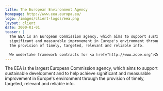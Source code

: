 ```yaml
---
title: The European Environment Agency
homepage: http://www.eea.europa.eu/
logo: /images/client-logos/eea.png
layout: client
date: 2000-01-01
teaser: |
  The EEA is an European Commission agency, which aims to support sustainable development and to help achieve
  significant and measurable improvement in Europe's environment through
  the provision of timely, targeted, relevant and reliable info.
  
  We undertake framework contracts for <a href="http://www.zope.org">Zope</a> Web developments and for the <a href="http://www.eionet.europa.eu/seis/">Shared Environmental Information System (SEIS)</a> implementation.
---
```


The EEA is the largest European Commission agency, which aims to support sustainable development and to help achieve
significant and measurable improvement in Europe's environment through
the provision of timely, targeted, relevant and reliable info.

